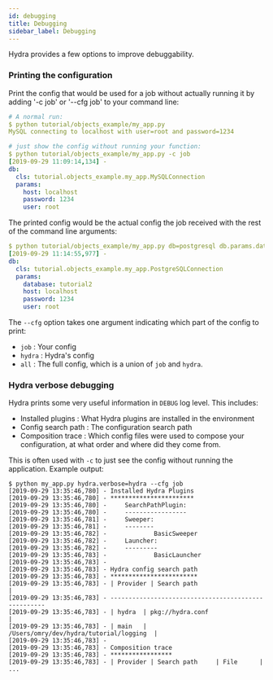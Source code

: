 ```yaml
---
id: debugging
title: Debugging
sidebar_label: Debugging
---
```

Hydra provides a few options to improve debuggability.

### Printing the configuration
Print the config that would be used for a job without actually running it by adding '-c job' or '--cfg job' to your command line:
```yaml
# A normal run:
$ python tutorial/objects_example/my_app.py
MySQL connecting to localhost with user=root and password=1234

# just show the config without running your function:
$ python tutorial/objects_example/my_app.py -c job
[2019-09-29 11:09:14,134] -
db:
  cls: tutorial.objects_example.my_app.MySQLConnection
  params:
    host: localhost
    password: 1234
    user: root
```
The printed config would be the actual config the job received with the rest of the command line arguments:
```yaml
$ python tutorial/objects_example/my_app.py db=postgresql db.params.database=tutorial2 --cfg job
[2019-09-29 11:14:55,977] -
db:
  cls: tutorial.objects_example.my_app.PostgreSQLConnection
  params:
    database: tutorial2
    host: localhost
    password: 1234
    user: root
```

The `--cfg` option takes one argument indicating which part of the config to print:
* `job` : Your config
* `hydra` : Hydra's config
* `all` : The full config, which is a union of `job` and `hydra`.

### Hydra verbose debugging
Hydra prints some very useful information in `DEBUG` log level.
This includes:
* Installed plugins : What Hydra plugins are installed in the environment
* Config search path : The configuration search path
* Composition trace : Which config files were used to compose your configuration, at what order and where did they come from.

This is often used with `-c` to just see the config without running the application.
Example output:
```text
$ python my_app.py hydra.verbose=hydra --cfg job
[2019-09-29 13:35:46,780] - Installed Hydra Plugins
[2019-09-29 13:35:46,780] - ***********************
[2019-09-29 13:35:46,780] -     SearchPathPlugin:
[2019-09-29 13:35:46,780] -     -----------------
[2019-09-29 13:35:46,781] -     Sweeper:
[2019-09-29 13:35:46,781] -     --------
[2019-09-29 13:35:46,782] -             BasicSweeper
[2019-09-29 13:35:46,782] -     Launcher:
[2019-09-29 13:35:46,782] -     ---------
[2019-09-29 13:35:46,783] -             BasicLauncher
[2019-09-29 13:35:46,783] -
[2019-09-29 13:35:46,783] - Hydra config search path
[2019-09-29 13:35:46,783] - ************************
[2019-09-29 13:35:46,783] - | Provider | Search path                           |
[2019-09-29 13:35:46,783] - ----------------------------------------------------
[2019-09-29 13:35:46,783] - | hydra  | pkg://hydra.conf                        |
[2019-09-29 13:35:46,783] - | main   | /Users/omry/dev/hydra/tutorial/logging  |
[2019-09-29 13:35:46,783] -
[2019-09-29 13:35:46,783] - Composition trace
[2019-09-29 13:35:46,783] - *****************
[2019-09-29 13:35:46,783] - | Provider | Search path     | File      |
...
```
